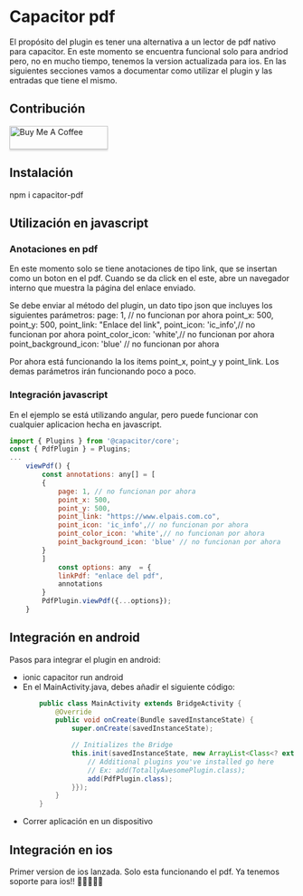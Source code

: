 # Capacitor pdf

El propósito del plugin es tener una alternativa a un lector de pdf nativo para capacitor. En este momento se encuentra funcional solo para andriod pero, no en mucho tiempo, tenemos la version actualizada para ios. En las siguientes secciones vamos a documentar como utilizar el plugin y las entradas que tiene el mismo.

## Contribución

<a href="https://www.buymeacoffee.com/jhonarlexo" target="_blank"><img src="https://www.buymeacoffee.com/assets/img/custom_images/orange_img.png" alt="Buy Me A Coffee" style="height: 41px !important;width: 174px !important;box-shadow: 0px 3px 2px 0px rgba(190, 190, 190, 0.5) !important;-webkit-box-shadow: 0px 3px 2px 0px rgba(190, 190, 190, 0.5) !important;" ></a>

## Instalación

npm i capacitor-pdf

## Utilización en javascript

### Anotaciones en pdf

En este momento solo se tiene anotaciones de tipo link, que se insertan como un boton en el pdf. Cuando se da click en el este, abre un navegador interno que muestra la página del enlace enviado.

Se debe enviar al método del plugin, un dato tipo json que incluyes los siguientes parámetros:
page: 1, // no funcionan por ahora
point_x: 500,
point_y: 500,
point_link: "Enlace del link",
point_icon: 'ic_info',// no funcionan por ahora
point_color_icon: 'white',// no funcionan por ahora
point_background_icon: 'blue' // no funcionan por ahora

Por ahora está funcionando la los items point_x, point_y y point_link. Los demas parámetros irán funcionando poco a poco.

### Integración javascript

En el ejemplo se está utilizando angular, pero puede funcionar con cualquier aplicacion hecha en javascript.

```Javascript
import { Plugins } from '@capacitor/core';
const { PdfPlugin } = Plugins;
...
    viewPdf() {
        const annotations: any[] = [
        {
            page: 1, // no funcionan por ahora
            point_x: 500,
            point_y: 500,
            point_link: "https://www.elpais.com.co",
            point_icon: 'ic_info',// no funcionan por ahora
            point_color_icon: 'white',// no funcionan por ahora
            point_background_icon: 'blue' // no funcionan por ahora
        }
        ]
            const options: any  = {
            linkPdf: "enlace del pdf",
            annotations
        }
        PdfPlugin.viewPdf({...options});
    }
```

## Integración en android

Pasos para integrar el plugin en android:

- ionic capacitor run android
- En el MainActivity.java, debes añadir el siguiente código:
    ```Java
        public class MainActivity extends BridgeActivity {
            @Override
            public void onCreate(Bundle savedInstanceState) {
                super.onCreate(savedInstanceState);

                // Initializes the Bridge
                this.init(savedInstanceState, new ArrayList<Class<? extends Plugin>>() {{
                    // Additional plugins you've installed go here
                    // Ex: add(TotallyAwesomePlugin.class);
                    add(PdfPlugin.class);
                }});
            }
        }
    ```
- Correr aplicación en un dispositivo

## Integración en ios

Primer version de ios lanzada. Solo esta funcionando el pdf. Ya tenemos soporte para ios!! 🥳🥳🥳🥳🥳
    

